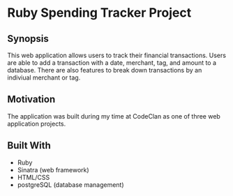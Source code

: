 # Ruby Spending Tracker Project

## Synopsis
This web application allows users to track their financial transactions. Users are able to add a transaction with a date, merchant, tag, and amount to a database. There are also features to break down transactions by an indiviual merchant or tag.

## Motivation
The application was built during my time at CodeClan as one of three web application projects.

## Built With
* Ruby
* Sinatra (web framework)
* HTML/CSS
* postgreSQL (database management)


